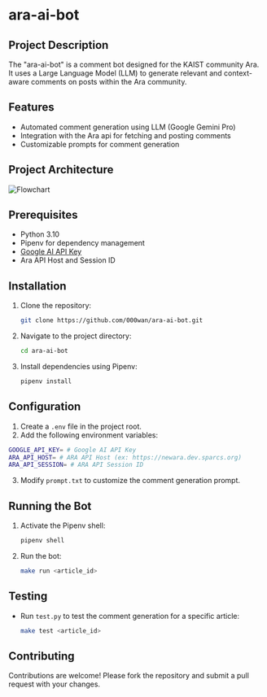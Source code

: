 # ara-ai-bot

## Project Description
The "ara-ai-bot" is a comment bot designed for the KAIST community Ara. It uses a Large Language Model (LLM) to generate relevant and context-aware comments on posts within the Ara community.

## Features
- Automated comment generation using LLM (Google Gemini Pro)
- Integration with the Ara api for fetching and posting comments
- Customizable prompts for comment generation

## Project Architecture
![Flowchart](https://github.com/000wan/ara-ai-bot/assets/87213416/acbe6897-e292-4601-92b9-147fbc55cef8)

## Prerequisites
- Python 3.10
- Pipenv for dependency management
- [Google AI API Key](https://makersuite.google.com/app/apikey)
- Ara API Host and Session ID

## Installation
1. Clone the repository:
   ```bash
   git clone https://github.com/000wan/ara-ai-bot.git
   ```
2. Navigate to the project directory:
   ```bash
   cd ara-ai-bot
   ```
3. Install dependencies using Pipenv:
   ```bash
   pipenv install
   ```

## Configuration
1. Create a `.env` file in the project root.
2. Add the following environment variables:
  ```sh
  GOOGLE_API_KEY= # Google AI API Key
  ARA_API_HOST= # ARA API Host (ex: https://newara.dev.sparcs.org)
  ARA_API_SESSION= # ARA API Session ID
  ```
3. Modify `prompt.txt` to customize the comment generation prompt.

## Running the Bot
1. Activate the Pipenv shell:
   ```bash
   pipenv shell
   ```
2. Run the bot:
   ```bash
   make run <article_id>
   ```

## Testing
- Run `test.py` to test the comment generation for a specific article:
  ```bash
  make test <article_id>
  ```

## Contributing
Contributions are welcome! Please fork the repository and submit a pull request with your changes.

